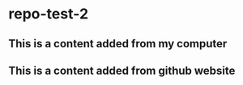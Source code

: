 # repo-test-2

## This is a content added from my computer

## This is a content added from github website

